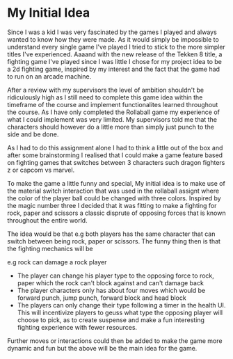 # My Initial Idea


Since I was a kid I was very fascinated by the games I played and always wanted to know how they were made. As it would simply be impossible to understand every single game I've played I tried to stick to the more simpler titles I've experienced. 
Aaaand with the new release of the Tekken 8 title, a fighting game I've played since I was little I chose for my project idea to be a 2d fighting game, inspired by my interest and the fact that the game had to run on an arcade machine. 

After a review with my supervisors the level of ambition shouldn't be ridiculously high as I still need to complete this game idea within the timeframe of the course and implement functionalites learned throughout the course. 
As I have only completed the Rollaball game my experience of what I could implement was very limited. My supervisors told me that the characters should however do a little more than simply just punch to the side and be done. 

As I had to do this assignment alone I had to think a little out of the box and after some brainstorming I realised that I could make a game feature based on fighting games that switches between 3 characters such dragon fighters z or capcom vs marvel.

To make the game a little funny and special, My initial idea is to make use of the material switch interaction that was used in the rollaball assignt where the color of the player ball could be changed with three colors. 
Inspired by the magic number three I decided that it was fitting to make a fighting for rock, paper and scissors a classic disprute of opposing forces that is known throughout the entire world. 

The idea would be that e.g both players has the same character that can switch between being rock, paper or scissors. The funny thing then is that the fighting mechanics will be 

e.g rock can damage a rock player 
* The player can change his player type to the opposing force to rock, paper which the rock can't block against and can't damage back 
* The player characters only has about four moves which would be forward punch, jump punch, forward block and head block 
* The players can only change their type following a timer in the health UI. This will incentivize players to geuss what type the opposing player will choose to pick, as to create suspense and make a fun interesting fighting experience with fewer resources. 

Further moves or interactions could then be added to make the game more dynamic and fun but the above will be the main idea for the game. 

